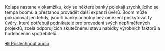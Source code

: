 
Kolaps nastane v okamžiku, kdy se některé banky polekají zrychlujícího se tempa boomu a přestanou provádět další expanzi úvěrů. Boom může pokračovat jen tehdy, jsou-li banky ochotny bez omezení poskytovat ty úvěry, které potřebují podnikatelé pro provedení svých nepřiměřených projektů, zcela odporujících skutečnému stavu nabídky výrobních faktorů a hodnocením spotřebitelů.

[🔊 Poslechnout audio](/data/7-paragraphs/audio/chapter_101/para_003-Kolaps-nastane-v-okamiku-kdy-se-nkter-banky-po.mp3)
